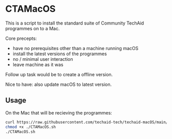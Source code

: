 # CTAMacOS 

This is a script to install the standard suite of Community TechAid programmes on to a Mac.

Core precepts:
- have no prerequisites other than a machine running macOS
- install the latest versions of the programmes
- no / minimal user interaction
- leave machine as it was

Follow up task would be to create a offline version.

Nice to have: also update macOS to latest version.

## Usage

On the Mac that will be recieving the programmes:

```zsh
curl https://raw.githubusercontent.com/techaid-tech/techaid-macOS/main/CTAMacOS.sh > ./CTAMacOS.sh
chmod +x ./CTAMacOS.sh
./CTAMacOS.sh
```
